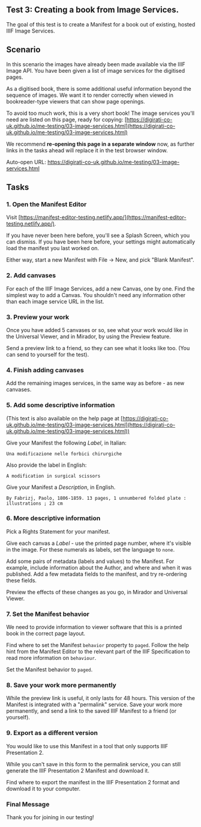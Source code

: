 
## Test 3: Creating a book from Image Services.

<!-- Welcome message -->
The goal of this test is to create a Manifest for a book out of existing, hosted IIIF Image Services.

## Scenario

In this scenario the images have already been made available via the IIIF Image API. You have been given a list of image services for the digitised pages.

As a digitised book, there is some additional useful information beyond the sequence of images. We want it to render correctly when viewed in bookreader-type viewers that can show page openings.

To avoid too much work, this is a very short book!
The image services you'll need are listed on this page, ready for copying:
[https://digirati-co-uk.github.io/me-testing/03-image-services.html](https://digirati-co-uk.github.io/me-testing/03-image-services.html)

We recommend **re-opening this page in a separate window** now, as further links in the tasks ahead will replace it in the test browser window.

Auto-open URL: https://digirati-co-uk.github.io/me-testing/03-image-services.html

## Tasks

### 1. Open the Manifest Editor

Visit [https://manifest-editor-testing.netlify.app/](https://manifest-editor-testing.netlify.app/).

If you have never been here before, you'll see a Splash Screen, which you can dismiss.
If you have been here before, your settings might automatically load the manifest you last worked on.

Either way, start a new Manifest with File -> New, and pick "Blank Manifest".

### 2. Add canvases

For each of the IIIF Image Services, add a new Canvas, one by one.
Find the simplest way to add a Canvas.
You shouldn't need any information other than each image service URL in the list.

### 3. Preview your work

Once you have added 5 canvases or so, see what your work would like in the Universal Viewer, and in Mirador, by using the Preview feature.

Send a preview link to a friend, so they can see what it looks like too. (You can send to yourself for the test).

### 4. Finish adding canvases

Add the remaining images services, in the same way as before - as new canvases.

### 5. Add some descriptive information

(This text is also available on the help page at [https://digirati-co-uk.github.io/me-testing/03-image-services.html](https://digirati-co-uk.github.io/me-testing/03-image-services.html))

Give your Manifest the following _Label_, in Italian:

```
Una modificazione nelle forbici chirurgiche
```

Also provide the label in English:

```
A modification in surgical scissors
```

Give your Manifest a _Description_, in English.

```
By Fabrizj, Paolo, 1806-1859. 13 pages, 1 unnumbered folded plate : illustrations ; 23 cm
```

### 6. More descriptive information

Pick a Rights Statement for your manifest.

Give each canvas a _Label_ - use the printed page number, where it's visible in the image.
For these numerals as labels, set the language to `none`.

Add some pairs of metadata (labels and values) to the Manifest.
For example, include information about the Author, and where and when it was published.
Add a few metadata fields to the manifest, and try re-ordering these fields.

Preview the effects of these changes as you go, in Mirador and Universal Viewer.


### 7. Set the Manifest behavior

We need to provide information to viewer software that this is a printed book in the correct page layout.

Find where to set the Manifest `behavior` property to `paged`.
Follow the help hint from the Manifest Editor to the relevant part of the IIIF Specification to read more information on `behaviour`.

Set the Manifest behavior to `paged`.


### 8. Save your work more permanently

While the preview link is useful, it only lasts for 48 hours. 
This version of the Manifest is integrated with a "permalink" service.
Save your work more permanently, and send a link to the saved IIIF Manifest to a friend (or yourself).


### 9. Export as a different version

You would like to use this Manifest in a tool that only supports IIIF Presentation 2.

While you can't save in this form to the permalink service, you can still generate the IIIF Presentation 2 Manifest and download it.

Find where to export the manifest in the IIIF Presentation 2 format and download it to your computer.

### Final Message

Thank you for joining in our testing!